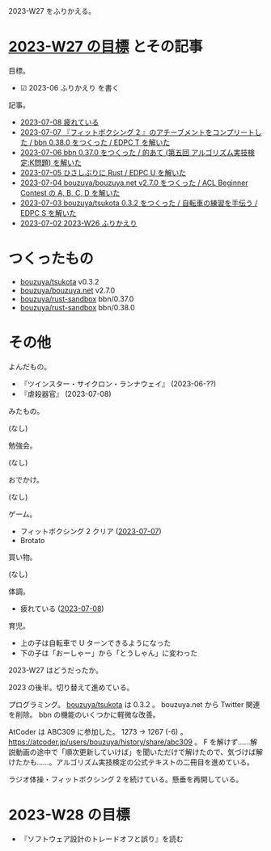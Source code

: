 2023-W27 をふりかえる。

# [2023-W27 の目標][2023-07-02] とその記事

目標。

- ☑ 2023-06 ふりかえり を書く

記事。

- [2023-07-08 疲れている][2023-07-08]
- [2023-07-07 『フィットボクシング 2 』のアチーブメントをコンプリートした / bbn 0.38.0 をつくった / EDPC T を解いた][2023-07-07]
- [2023-07-06 bbn 0.37.0 をつくった / 的あて (第五回 アルゴリズム実技検定:K問題) を解いた][2023-07-06]
- [2023-07-05 ひさしぶりに Rust / EDPC U を解いた][2023-07-05]
- [2023-07-04 bouzuya/bouzuya.net v2.7.0 をつくった / ACL Beginner Contest の A, B, C, D を解いた][2023-07-04]
- [2023-07-03 bouzuya/tsukota 0.3.2 をつくった / 自転車の練習を手伝う / EDPC S を解いた][2023-07-03]
- [2023-07-02 2023-W26 ふりかえり][2023-07-02]

# つくったもの

- [bouzuya/tsukota] v0.3.2
- [bouzuya/bouzuya.net] v2.7.0
- [bouzuya/rust-sandbox] bbn/0.37.0
- [bouzuya/rust-sandbox] bbn/0.38.0

# その他

よんだもの。

- 『ツインスター・サイクロン・ランナウェイ』 (2023-06-??)
- 『虐殺器官』 (2023-07-08)

みたもの。

(なし)

勉強会。

(なし)

おでかけ。

(なし)

ゲーム。

- フィットボクシング 2 クリア ([2023-07-07])
- Brotato

買い物。

(なし)

体調。

- 疲れている ([2023-07-08])

育児。

- 上の子は自転車で U ターンできるようになった
- 下の子は「おーしゃー」から「とうしゃん」に変わった

2023-W27 はどうだったか。

2023 の後半。切り替えて進めている。

プログラミング。 [bouzuya/tsukota] は 0.3.2 。 bouzuya.net から Twitter 関連を削除。 bbn の機能のいくつかに軽微な改善。

AtCoder は ABC309 に参加した。 1273 → 1267 (-6) 。 <https://atcoder.jp/users/bouzuya/history/share/abc309> 。 F を解けず……解説動画の途中で「順次更新していけば」を聞いただけで解けたので、気づけば解けたかも……。アルゴリズム実技検定の公式テキストの二冊目を進めている。

ラジオ体操・フィットボクシング 2 を続けている。懸垂を再開している。

# 2023-W28 の目標

- 『ソフトウェア設計のトレードオフと誤り』を読む

[2023-07-02]: https://blog.bouzuya.net/2023/07/02/
[2023-07-03]: https://blog.bouzuya.net/2023/07/03/
[2023-07-04]: https://blog.bouzuya.net/2023/07/04/
[2023-07-05]: https://blog.bouzuya.net/2023/07/05/
[2023-07-06]: https://blog.bouzuya.net/2023/07/06/
[2023-07-07]: https://blog.bouzuya.net/2023/07/07/
[2023-07-08]: https://blog.bouzuya.net/2023/07/08/
[bouzuya/bouzuya.net]: https://github.com/bouzuya/bouzuya.net
[bouzuya/rust-sandbox]: https://github.com/bouzuya/rust-sandbox
[bouzuya/tsukota]: https://github.com/bouzuya/tsukota
